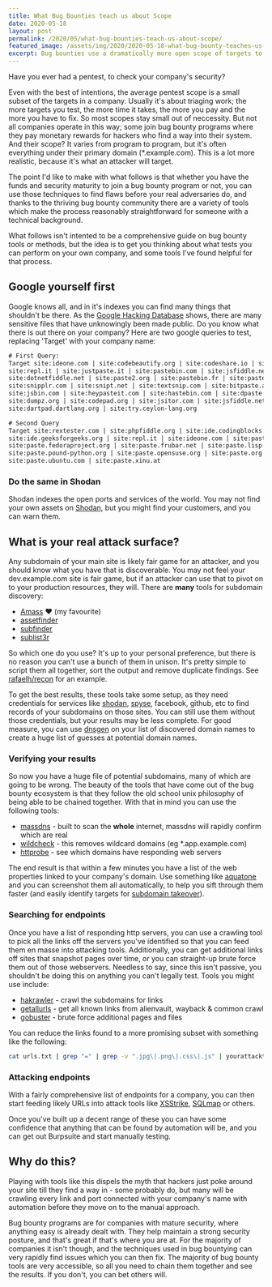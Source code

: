 ```yaml
---
title: What Bug Bounties teach us about Scope
date: 2020-05-18
layout: post
permalink: /2020/05/what-bug-bounties-teach-us-about-scope/
featured_image: /assets/img/2020/2020-05-18-what-bug-bounty-teaches-us-about-scope.jpg
excerpt: Bug bounties use a dramatically more open scope of targets to find security flaws than your average pentest. And while we might still lean on pentests for compliance purposes, there is a lot of merit to hacking yourself the bug bounty way.
---
```

Have you ever had a pentest, to check your company's security?

Even with the best of intentions, the average pentest scope is a small subset of the targets in a company. Usually it's about triaging work; the more targets you test, the more time it takes, the more you pay and the more you have to fix. So most scopes stay small out of neccessity. But not all companies operate in this way; some join bug bounty programs where they pay monetary rewards for hackers who find a way into their system. And their scope? It varies from program to program, but it's often everything under their primary domain (*.example.com). This is a lot more realistic, because it's what an attacker will target.

The point I'd like to make with what follows is that whether you have the funds and security maturity to join a bug bounty program or not, you can use those techniques to find flaws before your real adversaries do, and thanks to the thriving bug bounty community there are a variety of tools which make the process reasonably straightforward for someone with a technical background.

What follows isn't intented to be a comprehensive guide on bug bounty tools or methods, but the idea is to get you thinking about what tests you can perform on your own company, and some tools I've found helpful for that process.

## Google yourself first
Google knows all, and in it's indexes you can find many things that shouldn't be there. As the [Google Hacking Database](https://www.exploit-db.com/google-hacking-database) shows, there are many sensitive files that have unknowingly been made public. Do you know what there is out there on your company? Here are two google queries to test, replacing 'Target' with your company name:

``` html
# First Query:
Target site:ideone.com | site:codebeautify.org | site:codeshare.io | site:codepen.io | 
site:repl.it | site:justpaste.it | site:pastebin.com | site:jsfiddle.net | site:trello.com | 
site:dotnetfiddle.net | site:paste2.org | site:pastebin.fr | site:pastehtml.com | site:slexy.org | 
site:snipplr.com | site:snipt.net | site:textsnip.com | site:bitpaste.app | site:justpaste.it | 
site:jsbin.com | site:heypasteit.com | site:hastebin.com | site:dpaste.org | site:dpaste.com | 
site:dumpz.org | site:codepad.org | site:jsitor.com | site:jsfiddle.net | site:play.golang.org | 
site:dartpad.dartlang.org | site:try.ceylon-lang.org

# Second Query
Target site:rextester.com | site:phpfiddle.org | site:ide.codingblocks.com | 
site:ide.geeksforgeeks.org | site:repl.it | site:ideone.com | site:paste.debian.net | 
site:paste.fedoraproject.org | site:paste.frubar.net | site:paste.lisp.org | 
site:paste.pound-python.org | site:paste.opensuse.org | site:paste.org | site:paste.org.ru | 
site:paste.ubuntu.com | site:paste.xinu.at
```

### Do the same in Shodan
Shodan indexes the open ports and services of the world. You may not find your own assets on [Shodan](https://www.shodan.io/), but you might find your customers, and you can warn them.

## What is your real attack surface?
Any subdomain of your main site is likely fair game for an attacker, and you should know what you have that is discoverable. You may not feel your dev.example.com site is fair game, but if an attacker can use that to pivot on to your production resources, they will. There are **many** tools for subdomain discovery:

* [Amass](https://github.com/OWASP/Amass) ❤ (my favourite)
* [assetfinder](https://github.com/tomnomnom/assetfinder)
* [subfinder](https://github.com/projectdiscovery/subfinder)
* [sublist3r](https://github.com/aboul3la/Sublist3r)

So which one do you use? It's up to your personal preference, but there is no reason you can't use a bunch of them in unison. It's pretty simple to script them all together, sort the output and remove duplicate findings. See [rafaelh/recon](https://github.com/rafaelh/recon) for an example.

To get the best results, these tools take some setup, as they need credentials for services like [shodan](https://www.shodan.io/), [spyse](https://spyse.com/), facebook, github, etc to find records of your subdomains on those sites. You can still use them without those credentials, but your results may be less complete. For good measure, you can use [dnsgen](https://github.com/ProjectAnte/dnsgen) on your list of discovered domain names to create a huge list of guesses at potential domain names.

### Verifying your results

So now you have a huge file of potential subdomains, many of which are going to be wrong. The beauty of the tools that have come out of the bug bounty ecosystem is that they follow the old school unix philosophy of being able to be chained together. With that in mind you can use the following tools:

* [massdns](https://github.com/blechschmidt/massdns) - built to scan the **whole** internet, massdns will rapidly confirm which are real
* [wildcheck](https://github.com/theblackturtle/wildcheck) - this removes wildcard domains (eg *.app.example.com)
* [httprobe](https://github.com/tomnomnom/httprobe) - see which domains have responding web servers

The end result is that within a few minutes you have a list of the web properties linked to your company's domain. Use something like [aquatone](https://github.com/michenriksen/aquatone) and you can screenshot them all automatically, to help you sift through them faster (and easily identify targets for [subdomain takeover](https://github.com/EdOverflow/can-i-take-over-xyz)).

### Searching for endpoints
Once you have a list of responding http servers, you can use a crawling tool to pick all the links off the servers you've identified so that you can feed them en masse into attacking tools. Additionally, you can get additional links off sites that snapshot pages over time, or you can straight-up brute force them out of those webservers. Needless to say, since this isn't passive, you shouldn't be doing this on anything you can't legally test. Tools you might use include:

* [hakrawler](https://github.com/hakluke/hakrawler) - crawl the subdomains for links
* [getallurls](https://github.com/lc/gau) - get all known links from alienvault, wayback & common crawl
* [gobuster](https://github.com/OJ/gobuster) - brute force additional pages and files

You can reduce the links found to a more promising subset with something like the following:

``` sh
cat urls.txt | grep "=" | grep -v ".jpg\|.png\|.css\|.js" | yourattacktool (eg dalfox)
```

### Attacking endpoints
With a fairly comprehensive list of endpoints for a company, you can then start feeding likely URLs into attack tools like [XSStrike](https://github.com/s0md3v/XSStrike), [SQLmap](http://sqlmap.org/) or others.

Once you've built up a decent range of these you can have some confidence that anything that can be found by automation will be, and you can get out Burpsuite and start manually testing.

## Why do this?
Playing with tools like this dispels the myth that hackers just poke around your site till they find a way in - some probably do, but many will be crawling every link and port connected with your company's name with automation before they move on to the manual approach.

Bug bounty programs are for companies with mature security, where anything easy is already dealt with. They help maintain a strong security posture, and that's great if that's where you are at. For the majority of companies it isn't though, and the techniques used in bug bountying can very rapidly find issues which you can then fix. The majority of bug bounty tools are very accessible, so all you need to chain them together and see the results. If you don't, you can bet others will.
